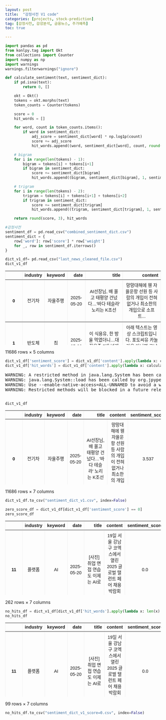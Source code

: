 ```yaml
---
layout: post
title:  "감정사전 V1 code"
categories: [projects, stock-prediction]
tag: [감정사전, 감성분석, 금융뉴스, 주가예측]
toc: true

---
```


<head>
  <style>
    table.dataframe {
      white-space: normal;
      width: 100%;
      height: 240px;
      display: block;
      overflow: auto;
      font-family: Arial, sans-serif;
      font-size: 0.9rem;
      line-height: 20px;
      text-align: center;
      border: 0px !important;
    }

    table.dataframe th {
      text-align: center;
      font-weight: bold;
      padding: 8px;
    }

    table.dataframe td {
      text-align: center;
      padding: 8px;
    }

    table.dataframe tr:hover {
      background: #b8d1f3; 
    }

    .output_prompt {
      overflow: auto;
      font-size: 0.9rem;
      line-height: 1.45;
      border-radius: 0.3rem;
      -webkit-overflow-scrolling: touch;
      padding: 0.8rem;
      margin-top: 0;
      margin-bottom: 15px;
      font: 1rem Consolas, "Liberation Mono", Menlo, Courier, monospace;
      color: $code-text-color;
      border: solid 1px $border-color;
      border-radius: 0.3rem;
      word-break: normal;
      white-space: pre;
    }

  .dataframe tbody tr th:only-of-type {
      vertical-align: middle;
  }

  .dataframe tbody tr th {
      vertical-align: top;
  }

  .dataframe thead th {
      text-align: center !important;
      padding: 8px;
  }

  .page__content p {
      margin: 0 0 0px !important;
  }

  .page__content p > strong {
    font-size: 0.8rem !important;
  }

  </style>
</head>



```python
import pandas as pd
from konlpy.tag import Okt
from collections import Counter
import numpy as np
import warnings
warnings.filterwarnings("ignore") 
```


```python
def calculate_sentiment(text, sentiment_dict):
    if pd.isna(text):
        return 0, []

    okt = Okt()
    tokens = okt.morphs(text)
    token_counts = Counter(tokens)

    score = 0
    hit_words = []

    for word, count in token_counts.items():
        if word in sentiment_dict:
            adj_score = sentiment_dict[word] * np.log1p(count)
            score += adj_score
            hit_words.append((word, sentiment_dict[word], count, round(adj_score, 3)))

    # bigram
    for i in range(len(tokens) - 1):
        bigram = tokens[i] + tokens[i+1]
        if bigram in sentiment_dict:
            score += sentiment_dict[bigram]
            hit_words.append((bigram, sentiment_dict[bigram], 1, sentiment_dict[bigram]))

    # trigram
    for i in range(len(tokens) - 2):
        trigram = tokens[i] + tokens[i+1] + tokens[i+2]
        if trigram in sentiment_dict:
            score += sentiment_dict[trigram]
            hit_words.append((trigram, sentiment_dict[trigram], 1, sentiment_dict[trigram]))

    return round(score, 3), hit_words
```


```python
#감정사전
sentiment_df = pd.read_csv("combined_sentiment_dict.csv")
sentiment_dict = {
    row['word']: row['score'] * row['weight'] 
    for _, row in sentiment_df.iterrows()
}
```


```python
dict_v1_df= pd.read_csv("last_news_cleaned_file.csv")
dict_v1_df
```

<div>
<style scoped>
    .dataframe tbody tr th:only-of-type {
        vertical-align: middle;
    }

    .dataframe tbody tr th {
        vertical-align: top;
    }

    .dataframe thead th {
        text-align: right;
    }
</style>
<table border="1" class="dataframe">
  <thead>
    <tr style="text-align: right;">
      <th></th>
      <th>industry</th>
      <th>keyword</th>
      <th>date</th>
      <th>title</th>
      <th>content</th>
    </tr>
  </thead>
  <tbody>
    <tr>
      <th>0</th>
      <td>전기차</td>
      <td>자율주행</td>
      <td>2025-05-20</td>
      <td>AI선장님, 배 몰고 태평양 건넜다…'바다 테슬라' 노리는 K조선</td>
      <td>망망대해에 웬 자율운항 선원 등 사람의 개입이 전혀 없거나 최소한의 개입으로 소프트...</td>
    </tr>
    <tr>
      <th>1</th>
      <td>반도체</td>
      <td>칩</td>
      <td>2025-05-20</td>
      <td>이 식용유, 한 방울 먹였더니…대장용종 5배 넘게 늘었다</td>
      <td>아래 텍스트는 영상 스크립트입니다. 포도씨유 카놀라유 아니면 그냥 식용유 라고 부르...</td>
    </tr>
    <tr>
      <th>2</th>
      <td>반도체</td>
      <td>IM</td>
      <td>2025-05-19</td>
      <td>SKT 전 가입자 유심 털렸다…복제폰 우려 IMEI도 유출 가능성</td>
      <td>SK텔레콤 해킹으로 가입자 전원의 유심 USIM 정보뿐 아니라 개인정보가 관리되는 ...</td>
    </tr>
    <tr>
      <th>3</th>
      <td>반도체</td>
      <td>공정</td>
      <td>2025-05-20</td>
      <td>굴착기·휠로더 생산력 56% 향상…HD현대건설기계 신공장 준공</td>
      <td>HD현대건설기계는 20일 울산 동구 울산캠퍼스에서 스마트팩토리 준공식을 개최했다고 ...</td>
    </tr>
    <tr>
      <th>4</th>
      <td>전기차</td>
      <td>현대차</td>
      <td>2025-05-20</td>
      <td>4대 그룹, 3년간 자산·이익 늘었지만 고용은 '제자리'</td>
      <td>최근 3년간 상위 4대 그룹 삼성 SK 현대차 LG의 자산총액과 순이익이 늘었으나 ...</td>
    </tr>
    <tr>
      <th>...</th>
      <td>...</td>
      <td>...</td>
      <td>...</td>
      <td>...</td>
      <td>...</td>
    </tr>
    <tr>
      <th>11681</th>
      <td>바이오</td>
      <td>면역</td>
      <td>2025-05-18</td>
      <td>[강민성의 헬스토리] 굽힐때 `시큰`…무릎 통증 유발하는 최악의 운동은?</td>
      <td>무릎은 우리 몸의 체중을 대부분 지탱해 주는 중요한 부위로 우리가 어떻게 사용하는지...</td>
    </tr>
    <tr>
      <th>11682</th>
      <td>플랫폼</td>
      <td>플랫폼</td>
      <td>2025-05-18</td>
      <td>글로벌 가상자산, 일부 알트코인 급락세 전환</td>
      <td>알트코인 중심 하락세 이어지며 투자자 긴장이번주 글로벌 가상자산 시장이 전반적인 하...</td>
    </tr>
    <tr>
      <th>11683</th>
      <td>반도체</td>
      <td>공정</td>
      <td>2025-05-18</td>
      <td>[P2E 재조명下] 게임토큰, 넥슨 'NXPC'가 변곡점 될까…'위믹스'는 상폐 위기</td>
      <td>NXPC 바이낸스 이어 업비트 빗썸 상장 3000원대에 거래중 NXPC 의 뒷배는 ...</td>
    </tr>
    <tr>
      <th>11684</th>
      <td>플랫폼</td>
      <td>네이버</td>
      <td>2025-05-18</td>
      <td>카카오, 다음 분사 작업 이달 중 마무리…상반기 이사회 전망</td>
      <td>이달까지 직원 이동 동의 완료 계획 2014년 합병 이후 11년만의 분리성남시 카카...</td>
    </tr>
    <tr>
      <th>11685</th>
      <td>바이오</td>
      <td>바이오</td>
      <td>2025-05-18</td>
      <td>200가지 바이러스 품은 박쥐는 어떻게 멀쩡히 생존할까</td>
      <td>국내 연구팀 세계 최대 박쥐 오가노이드 플랫폼 구축5종 박쥐 오가노이드로 바이러스 ...</td>
    </tr>
  </tbody>
</table>
<p>11686 rows × 5 columns</p>
</div>



```python
dict_v1_df['sentiment_score'] = dict_v1_df['content'].apply(lambda x: calculate_sentiment(x, sentiment_dict)[0])
dict_v1_df['hit_words'] = dict_v1_df['content'].apply(lambda x: calculate_sentiment(x, sentiment_dict)[1])
```

<pre>
WARNING: A restricted method in java.lang.System has been called
WARNING: java.lang.System::load has been called by org.jpype.JPypeContext in an unnamed module (file:/opt/homebrew/Caskroom/miniforge/base/envs/tf-m1/lib/python3.9/site-packages/org.jpype.jar)
WARNING: Use --enable-native-access=ALL-UNNAMED to avoid a warning for callers in this module
WARNING: Restricted methods will be blocked in a future release unless native access is enabled

</pre>

```python
dict_v1_df
```

<div>
<style scoped>
    .dataframe tbody tr th:only-of-type {
        vertical-align: middle;
    }

    .dataframe tbody tr th {
        vertical-align: top;
    }

    .dataframe thead th {
        text-align: right;
    }
</style>
<table border="1" class="dataframe">
  <thead>
    <tr style="text-align: right;">
      <th></th>
      <th>industry</th>
      <th>keyword</th>
      <th>date</th>
      <th>title</th>
      <th>content</th>
      <th>sentiment_score</th>
      <th>hit_words</th>
    </tr>
  </thead>
  <tbody>
    <tr>
      <th>0</th>
      <td>전기차</td>
      <td>자율주행</td>
      <td>2025-05-20</td>
      <td>AI선장님, 배 몰고 태평양 건넜다…'바다 테슬라' 노리는 K조선</td>
      <td>망망대해에 웬 자율운항 선원 등 사람의 개입이 전혀 없거나 최소한의 개입으로 소프트...</td>
      <td>3.537</td>
      <td>[(실수, -1.0, 1, -0.693), (능력, 1.0, 1, 0.693), (...</td>
    </tr>
    <tr>
      <th>1</th>
      <td>반도체</td>
      <td>칩</td>
      <td>2025-05-20</td>
      <td>이 식용유, 한 방울 먹였더니…대장용종 5배 넘게 늘었다</td>
      <td>아래 텍스트는 영상 스크립트입니다. 포도씨유 카놀라유 아니면 그냥 식용유 라고 부르...</td>
      <td>-1.460</td>
      <td>[(좋은, 3.0, 3, 4.159), (안정, 1.0, 6, 1.946), (성,...</td>
    </tr>
    <tr>
      <th>2</th>
      <td>반도체</td>
      <td>IM</td>
      <td>2025-05-19</td>
      <td>SKT 전 가입자 유심 털렸다…복제폰 우려 IMEI도 유출 가능성</td>
      <td>SK텔레콤 해킹으로 가입자 전원의 유심 USIM 정보뿐 아니라 개인정보가 관리되는 ...</td>
      <td>-23.326</td>
      <td>[(유출, -3.0, 5, -5.375), (피해, -1.0, 2, -1.099),...</td>
    </tr>
    <tr>
      <th>3</th>
      <td>반도체</td>
      <td>공정</td>
      <td>2025-05-20</td>
      <td>굴착기·휠로더 생산력 56% 향상…HD현대건설기계 신공장 준공</td>
      <td>HD현대건설기계는 20일 울산 동구 울산캠퍼스에서 스마트팩토리 준공식을 개최했다고 ...</td>
      <td>7.603</td>
      <td>[(고도화, -2.0, 1, -1.386), (능력, 1.0, 2, 1.099), ...</td>
    </tr>
    <tr>
      <th>4</th>
      <td>전기차</td>
      <td>현대차</td>
      <td>2025-05-20</td>
      <td>4대 그룹, 3년간 자산·이익 늘었지만 고용은 '제자리'</td>
      <td>최근 3년간 상위 4대 그룹 삼성 SK 현대차 LG의 자산총액과 순이익이 늘었으나 ...</td>
      <td>18.461</td>
      <td>[(상위, 2.0, 1, 1.386), (돌파, 3.0, 1, 2.079), (꾸준...</td>
    </tr>
    <tr>
      <th>...</th>
      <td>...</td>
      <td>...</td>
      <td>...</td>
      <td>...</td>
      <td>...</td>
      <td>...</td>
      <td>...</td>
    </tr>
    <tr>
      <th>11681</th>
      <td>바이오</td>
      <td>면역</td>
      <td>2025-05-18</td>
      <td>[강민성의 헬스토리] 굽힐때 `시큰`…무릎 통증 유발하는 최악의 운동은?</td>
      <td>무릎은 우리 몸의 체중을 대부분 지탱해 주는 중요한 부위로 우리가 어떻게 사용하는지...</td>
      <td>2.714</td>
      <td>[(해, -2.0, 1, -1.386), (중요한, 1.0, 1, 0.693), (...</td>
    </tr>
    <tr>
      <th>11682</th>
      <td>플랫폼</td>
      <td>플랫폼</td>
      <td>2025-05-18</td>
      <td>글로벌 가상자산, 일부 알트코인 급락세 전환</td>
      <td>알트코인 중심 하락세 이어지며 투자자 긴장이번주 글로벌 가상자산 시장이 전반적인 하...</td>
      <td>-12.317</td>
      <td>[(하락, -3.0, 12, -7.695), (상위, 2.0, 2, 2.197), ...</td>
    </tr>
    <tr>
      <th>11683</th>
      <td>반도체</td>
      <td>공정</td>
      <td>2025-05-18</td>
      <td>[P2E 재조명下] 게임토큰, 넥슨 'NXPC'가 변곡점 될까…'위믹스'는 상폐 위기</td>
      <td>NXPC 바이낸스 이어 업비트 빗썸 상장 3000원대에 거래중 NXPC 의 뒷배는 ...</td>
      <td>-2.811</td>
      <td>[(상폐, -6.0, 2, -6.592), (위기, -3.0, 2, -3.296),...</td>
    </tr>
    <tr>
      <th>11684</th>
      <td>플랫폼</td>
      <td>네이버</td>
      <td>2025-05-18</td>
      <td>카카오, 다음 분사 작업 이달 중 마무리…상반기 이사회 전망</td>
      <td>이달까지 직원 이동 동의 완료 계획 2014년 합병 이후 11년만의 분리성남시 카카...</td>
      <td>-0.405</td>
      <td>[(정, 1.0, 2, 1.099), (해, -2.0, 2, -2.197), (함께...</td>
    </tr>
    <tr>
      <th>11685</th>
      <td>바이오</td>
      <td>바이오</td>
      <td>2025-05-18</td>
      <td>200가지 바이러스 품은 박쥐는 어떻게 멀쩡히 생존할까</td>
      <td>국내 연구팀 세계 최대 박쥐 오가노이드 플랫폼 구축5종 박쥐 오가노이드로 바이러스 ...</td>
      <td>-10.924</td>
      <td>[(바이러스, -1.0, 20, -3.045), (공포, -6.0, 1, -4.15...</td>
    </tr>
  </tbody>
</table>
<p>11686 rows × 7 columns</p>
</div>



```python
dict_v1_df.to_csv("sentiment_dict_v1.csv", index=False)
```


```python
zero_score_df = dict_v1_df[dict_v1_df['sentiment_score'] == 0]
zero_score_df
```

<div>
<style scoped>
    .dataframe tbody tr th:only-of-type {
        vertical-align: middle;
    }

    .dataframe tbody tr th {
        vertical-align: top;
    }

    .dataframe thead th {
        text-align: right;
    }
</style>
<table border="1" class="dataframe">
  <thead>
    <tr style="text-align: right;">
      <th></th>
      <th>industry</th>
      <th>keyword</th>
      <th>date</th>
      <th>title</th>
      <th>content</th>
      <th>sentiment_score</th>
      <th>hit_words</th>
    </tr>
  </thead>
  <tbody>
    <tr>
      <th>11</th>
      <td>플랫폼</td>
      <td>AI</td>
      <td>2025-05-20</td>
      <td>[사진] 취업 면접 연습도 이제는 AI로</td>
      <td>19일 서울 강남구 코엑스에서 열린 2025 글로벌 탤런트 페어 채용박람회를 찾은 ...</td>
      <td>0.0</td>
      <td>[]</td>
    </tr>
    <tr>
      <th>18</th>
      <td>전기차</td>
      <td>현대차</td>
      <td>2025-05-20</td>
      <td>[Biz &amp; Now] 보스턴 다이내믹스, DHL에 로봇 1000대 공급</td>
      <td>현대차그룹 로봇 계열사 보스턴 다이내믹스가 글로벌 종합물류기업 DHL그룹에 물류 자...</td>
      <td>0.0</td>
      <td>[]</td>
    </tr>
    <tr>
      <th>19</th>
      <td>플랫폼</td>
      <td>미디어</td>
      <td>2025-05-20</td>
      <td>황금연휴 때 해외서 돈 펑펑…카드결제 증가율 국내의 5배</td>
      <td>지난 1 6일 황금연휴 기간 해외 소비가 국내 소비보다 크게 늘어난 것으로 나타났다...</td>
      <td>0.0</td>
      <td>[(도움, 1.0, 1, 0.693), (해, -2.0, 1, -1.386), (쓴...</td>
    </tr>
    <tr>
      <th>32</th>
      <td>플랫폼</td>
      <td>미디어</td>
      <td>2025-05-19</td>
      <td>황금연휴에 국내 카드 결제 3.1% 늘었지만, 해외는 17.5%↑</td>
      <td>지난 1 6일 황금연휴 기간 해외 소비가 국내 소비보다 크게 늘어난 것으로 나타났다...</td>
      <td>0.0</td>
      <td>[(도움, 1.0, 1, 0.693), (해, -2.0, 1, -1.386), (쓴...</td>
    </tr>
    <tr>
      <th>94</th>
      <td>바이오</td>
      <td>셀트리온</td>
      <td>2025-05-16</td>
      <td>서정진 회장 “미국의 의약품 관세부과, 사업 성장 기회”</td>
      <td>서정진 사진 셀트리온 회장이 미국 트럼프 행정부의 의약품 정책 변화와 관련해 바이오...</td>
      <td>-0.0</td>
      <td>[(해, -2.0, 2, -2.197), (기회, 3.0, 2, 3.296), (없...</td>
    </tr>
    <tr>
      <th>...</th>
      <td>...</td>
      <td>...</td>
      <td>...</td>
      <td>...</td>
      <td>...</td>
      <td>...</td>
      <td>...</td>
    </tr>
    <tr>
      <th>10896</th>
      <td>플랫폼</td>
      <td>네이버</td>
      <td>2025-04-17</td>
      <td>한국공항공사, 카카오맵 실내지도 서비스 전국공항 확대</td>
      <td>한국공항공사는 올해 상반기 안에 카카오맵 실내지도 서비스를 전국 공항으로 확대한다고...</td>
      <td>0.0</td>
      <td>[(쉽게, 1.0, 1, 0.693), (함께, 1.0, 1, 0.693), (해,...</td>
    </tr>
    <tr>
      <th>10973</th>
      <td>에너지</td>
      <td>에너지</td>
      <td>2025-03-31</td>
      <td>김승연 회장, ㈜한화 지분 11.32% 세 아들에 증여</td>
      <td>김승연 한화그룹 회장이 한화 지분 22.65 중 11.32 를 세 아들에게 증여한다...</td>
      <td>0.0</td>
      <td>[(공시, 0.0, 1, 0.0), (오해, -1.0, 1, -0.693), (측은...</td>
    </tr>
    <tr>
      <th>11016</th>
      <td>반도체</td>
      <td>삼성전자</td>
      <td>2025-03-19</td>
      <td>삼성전자 오늘 주주총회...국내 기업 주총 시즌 본격 개막</td>
      <td>삼성전자의 제56기 정기 주주총회가 19일 오전 경기도 수원컨벤션센터에서 개최된다....</td>
      <td>0.0</td>
      <td>[(성, 0.0, 4, 0.0), (위기, -3.0, 1, -2.079), (개선,...</td>
    </tr>
    <tr>
      <th>11203</th>
      <td>반도체</td>
      <td>공정</td>
      <td>2025-01-21</td>
      <td>첫 직선제, ‘맥 빠진 선거’되나… 예비후보 등록 접수 ‘한산’ [제1회 전국동시새...</td>
      <td>중앙선거관리위원회에 위임 MG새마을금고중앙회 60년 역사 사상 처음 직선제로 치러지...</td>
      <td>0.0</td>
      <td>[(해, -2.0, 1, -1.386), (위반, -3.0, 1, -2.079), ...</td>
    </tr>
    <tr>
      <th>11580</th>
      <td>플랫폼</td>
      <td>AI</td>
      <td>2025-05-18</td>
      <td>오픈AI, UAE 세계 최대 규모 데이터센터 건설 지원 예정</td>
      <td>오픈AI로고. 연합뉴스챗GPT개발사 오픈AI가 아랍에미리트 UAE 에 들어설 세계 ...</td>
      <td>0.0</td>
      <td>[(함께, 1.0, 3, 1.386), (해, -2.0, 1, -1.386), (성...</td>
    </tr>
  </tbody>
</table>
<p>262 rows × 7 columns</p>
</div>



```python
no_hits_df = dict_v1_df[dict_v1_df['hit_words'].apply(lambda x: len(x) == 0)]
no_hits_df
```

<div>
<style scoped>
    .dataframe tbody tr th:only-of-type {
        vertical-align: middle;
    }

    .dataframe tbody tr th {
        vertical-align: top;
    }

    .dataframe thead th {
        text-align: right;
    }
</style>
<table border="1" class="dataframe">
  <thead>
    <tr style="text-align: right;">
      <th></th>
      <th>industry</th>
      <th>keyword</th>
      <th>date</th>
      <th>title</th>
      <th>content</th>
      <th>sentiment_score</th>
      <th>hit_words</th>
    </tr>
  </thead>
  <tbody>
    <tr>
      <th>11</th>
      <td>플랫폼</td>
      <td>AI</td>
      <td>2025-05-20</td>
      <td>[사진] 취업 면접 연습도 이제는 AI로</td>
      <td>19일 서울 강남구 코엑스에서 열린 2025 글로벌 탤런트 페어 채용박람회를 찾은 ...</td>
      <td>0.0</td>
      <td>[]</td>
    </tr>
    <tr>
      <th>18</th>
      <td>전기차</td>
      <td>현대차</td>
      <td>2025-05-20</td>
      <td>[Biz &amp; Now] 보스턴 다이내믹스, DHL에 로봇 1000대 공급</td>
      <td>현대차그룹 로봇 계열사 보스턴 다이내믹스가 글로벌 종합물류기업 DHL그룹에 물류 자...</td>
      <td>0.0</td>
      <td>[]</td>
    </tr>
    <tr>
      <th>129</th>
      <td>플랫폼</td>
      <td>AI</td>
      <td>2025-05-15</td>
      <td>[사진] 이리 오세요 … AI·VR 기술의 초대장</td>
      <td>한 관람객이 14일 서울 강남구 코엑스에서 열린 국제인공지능대전에서 인공지능 AI ...</td>
      <td>0.0</td>
      <td>[]</td>
    </tr>
    <tr>
      <th>138</th>
      <td>플랫폼</td>
      <td>메타</td>
      <td>2025-05-15</td>
      <td>[Biz &amp; Now] 두산스코다파워, 체코 음악축제 후원</td>
      <td>두산에너빌리티의 체코 자회사 두산스코다파워가 체코 최대 음악 축제인 프라하의 봄 국...</td>
      <td>0.0</td>
      <td>[]</td>
    </tr>
    <tr>
      <th>147</th>
      <td>플랫폼</td>
      <td>카카오</td>
      <td>2025-05-14</td>
      <td>카카오톡에서도  '…' 보인다…실시간 입력 중 표시</td>
      <td>카카오톡에서 메시지 입력 상태를 보여주는 기능이 추가된다. 14일 업계에 따르면 카...</td>
      <td>0.0</td>
      <td>[]</td>
    </tr>
    <tr>
      <th>...</th>
      <td>...</td>
      <td>...</td>
      <td>...</td>
      <td>...</td>
      <td>...</td>
      <td>...</td>
      <td>...</td>
    </tr>
    <tr>
      <th>10401</th>
      <td>반도체</td>
      <td>CE</td>
      <td>2024-12-13</td>
      <td>하나캐피탈 신임 대표에 김용석 하나은행 부행장</td>
      <td>김용석 하나캐피탈 대표 후보자 양동원 하나저축은행 대표 후보자 하나캐피탈의 신임 대...</td>
      <td>0.0</td>
      <td>[]</td>
    </tr>
    <tr>
      <th>10409</th>
      <td>플랫폼</td>
      <td>모바일</td>
      <td>2024-12-13</td>
      <td>소비자 만족도, 통신3사보다 알뜰폰에 완전히 기울어</td>
      <td>하반기 통신사 만족도 조사에서 알뜰폰이 693점으로 통신 3사 평균 676점보다 1...</td>
      <td>0.0</td>
      <td>[]</td>
    </tr>
    <tr>
      <th>10456</th>
      <td>전기차</td>
      <td>현대차</td>
      <td>2024-12-10</td>
      <td>기아 노조, 현대차 이어 내일 '정권 퇴진 요구' 부분파업</td>
      <td>기아 오토랜드 광주 현대차에 이어 기아 노동조합이 정권 퇴진 운동 에 나선 민주노총...</td>
      <td>0.0</td>
      <td>[]</td>
    </tr>
    <tr>
      <th>10737</th>
      <td>반도체</td>
      <td>엔비디아</td>
      <td>2024-11-25</td>
      <td>글로벌 스타트업 축제 '컴업' 내달 개최…40여 개국 참가</td>
      <td>다음 달 11일과 12일 서울에서 글로벌 스타트업 축제인 컴업 2024 가 열립니다...</td>
      <td>0.0</td>
      <td>[]</td>
    </tr>
    <tr>
      <th>10868</th>
      <td>반도체</td>
      <td>공정</td>
      <td>2025-04-25</td>
      <td>애플, '탈중국 현실화'…"내년부터 아이폰 전량, 인도서 생산"</td>
      <td>애플이 내년부터 미국에서 판매되는 모든 아이폰의 조립 공정을 인도로 이전할 것이라고...</td>
      <td>0.0</td>
      <td>[]</td>
    </tr>
  </tbody>
</table>
<p>99 rows × 7 columns</p>
</div>



```python
no_hits_df.to_csv("sentiment_dict_v1_score=0.csv", index=False)
```
